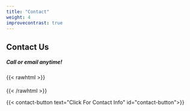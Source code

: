 ```yaml
---
title: "Contact"
weight: 4
improvecontrast: true
---
```



## Contact Us

##### Call or email anytime!

{{< rawhtml >}}
<h4 id="contact-info"></h4>
{{< /rawhtml >}}

{{< contact-button text="Click For Contact Info" id="contact-button">}}